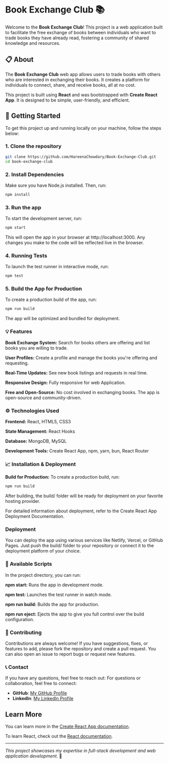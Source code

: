 # Book Exchange Club 📚

Welcome to the **Book Exchange Club**! This project is a web application built to facilitate the free exchange of books between individuals who want to trade books they have already read, fostering a community of shared knowledge and resources.

## 📋 About

The **Book Exchange Club** web app allows users to trade books with others who are interested in exchanging their books. It creates a platform for individuals to connect, share, and receive books, all at no cost.

This project is built using **React** and was bootstrapped with **Create React App**. It is designed to be simple, user-friendly, and efficient.

## 🚀 Getting Started

To get this project up and running locally on your machine, follow the steps below:

### 1. Clone the repository
```sh
git clone https://github.com/HareenaChowdary/Book-Exchange-Club.git
cd book-exchange-club
```
### 2. Install Dependencies
Make sure you have Node.js installed. Then, run:
```sh
npm install
```

### 3. Run the app
To start the development server, run:
```sh
npm start
```
This will open the app in your browser at http://localhost:3000. Any changes you make to the code will be reflected live in the browser.

### 4. Running Tests
To launch the test runner in interactive mode, run:
```sh
npm test
```
### 5. Build the App for Production
To create a production build of the app, run:
```sh
npm run build
```
The app will be optimized and bundled for deployment.

### 💡 Features

**Book Exchange System:** Search for books others are offering and list books you are willing to trade.

**User Profiles:** Create a profile and manage the books you're offering and requesting.

**Real-Time Updates:** See new book listings and requests in real time.

**Responsive Design:** Fully responsive for web Application.

**Free and Open-Source:** No cost involved in exchanging books. The app is open-source and community-driven.

### ⚙️ Technologies Used

**Frontend:** React, HTML5, CSS3

**State Management:** React Hooks

**Database:** MongoDB, MySQL

**Development Tools:** Create React App, npm, yarn, bun, React Router

### 📈 Installation & Deployment
**Build for Production:**
To create a production build, run:
```sh
npm run build
```
After building, the build/ folder will be ready for deployment on your favorite hosting provider.

For detailed information about deployment, refer to the Create React App Deployment Documentation.

### Deployment
You can deploy the app using various services like Netlify, Vercel, or GitHub Pages. Just push the build/ folder to your repository or connect it to the deployment platform of your choice.

### 🔧 Available Scripts
In the project directory, you can run:

**npm start:** Runs the app in development mode.

**npm test:** Launches the test runner in watch mode.

**npm run build:** Builds the app for production.

**npm run eject:** Ejects the app to give you full control over the build configuration.

### 🌱 Contributing
Contributions are always welcome! If you have suggestions, fixes, or features to add, please fork the repository and create a pull request. You can also open an issue to report bugs or request new features.

### 📞 Contact
If you have any questions, feel free to reach out:
For questions or collaboration, feel free to connect:
- **GitHub**: [My GitHub Profile](https://github.com/HareenaChowdary)
- **LinkedIn**: [My LinkedIn Profile](https://www.linkedin.com/in/hareena-chowdary-polavaram/)

   
## Learn More
You can learn more in the [Create React App documentation](https://create-react-app.dev/docs/getting-started/).

To learn React, check out the [React documentation](https://react.dev/).


---
_This project showcases my expertise in full-stack development and web application development._ 🚀


